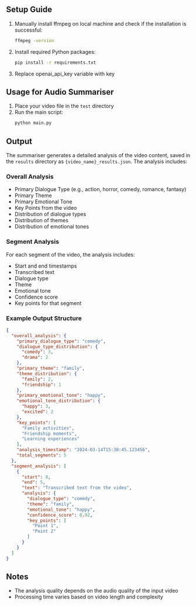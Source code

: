 ## Setup Guide

1. Manually install ffmpeg on local machine and check if the installation is successful:
   ```bash
   ffmpeg -version
   ```

2. Install required Python packages:
   ```bash
   pip install -r requirements.txt
   ```

3. Replace openai_api_key variable with key

## Usage for Audio Summariser

1. Place your video file in the `test` directory
2. Run the main script:
   ```bash
   python main.py
   ```

## Output

The summariser generates a detailed analysis of the video content, saved in the `results` directory as `{video_name}_results.json`. The analysis includes:

### Overall Analysis
- Primary Dialogue Type (e.g., action, horror, comedy, romance, fantasy)
- Primary Theme
- Primary Emotional Tone
- Key Points from the video
- Distribution of dialogue types
- Distribution of themes
- Distribution of emotional tones

### Segment Analysis
For each segment of the video, the analysis includes:
- Start and end timestamps
- Transcribed text
- Dialogue type
- Theme
- Emotional tone
- Confidence score
- Key points for that segment

### Example Output Structure
```json
{
  "overall_analysis": {
    "primary_dialogue_type": "comedy",
    "dialogue_type_distribution": {
      "comedy": 3,
      "drama": 2
    },
    "primary_theme": "family",
    "theme_distribution": {
      "family": 2,
      "friendship": 1
    },
    "primary_emotional_tone": "happy",
    "emotional_tone_distribution": {
      "happy": 3,
      "excited": 2
    },
    "key_points": [
      "Family activities",
      "Friendship moments",
      "Learning experiences"
    ],
    "analysis_timestamp": "2024-03-14T15:30:45.123456",
    "total_segments": 5
  },
  "segment_analysis": [
    {
      "start": 0,
      "end": 5,
      "text": "Transcribed text from the video",
      "analysis": {
        "dialogue_type": "comedy",
        "theme": "family",
        "emotional_tone": "happy",
        "confidence_score": 0.92,
        "key_points": [
          "Point 1",
          "Point 2"
        ]
      }
    }
  ]
}
```

## Notes

- The analysis quality depends on the audio quality of the input video
- Processing time varies based on video length and complexity
